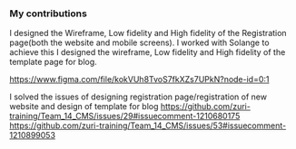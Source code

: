 ### My contributions 
I designed the Wireframe, Low fidelity and High fidelity of the Registration page(both the website and mobile screens). I worked with Solange to achieve this
I designed the wireframe, Low fidelity and High fidelity of the template page for blog.

https://www.figma.com/file/kokVUh8TvoS7fkXZs7UPkN?node-id=0:1

I solved the issues of designing registration page/registration of new website and design of template for blog
https://github.com/zuri-training/Team_14_CMS/issues/29#issuecomment-1210680175
https://github.com/zuri-training/Team_14_CMS/issues/53#issuecomment-1210899053
